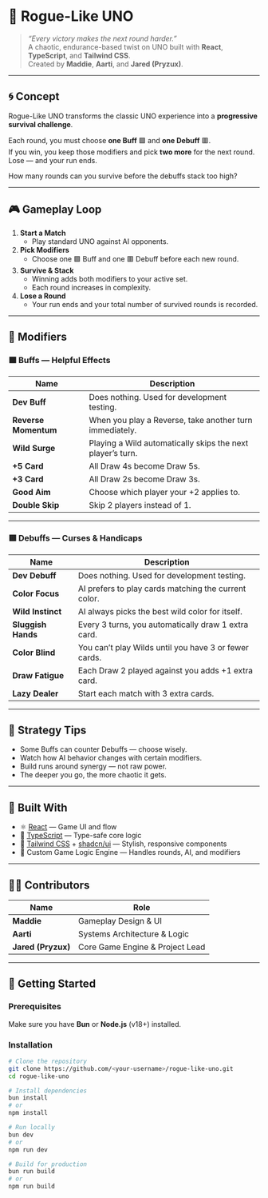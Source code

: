 # 🎴 Rogue-Like UNO

> _“Every victory makes the next round harder.”_  
A chaotic, endurance-based twist on UNO built with **React**, **TypeScript**, and **Tailwind CSS**.  
Created by **Maddie**, **Aarti**, and **Jared (Pryzux)**.

---

## 🌀 Concept

Rogue-Like UNO transforms the classic UNO experience into a **progressive survival challenge**.

Each round, you must choose **one Buff** 🟩 and **one Debuff** 🟥.  
If you win, you keep those modifiers and pick **two more** for the next round.  
Lose — and your run ends.

How many rounds can you survive before the debuffs stack too high?

---

## 🎮 Gameplay Loop

1. **Start a Match**
   - Play standard UNO against AI opponents.
2. **Pick Modifiers**
   - Choose one 🟩 Buff and one 🟥 Debuff before each new round.
3. **Survive & Stack**
   - Winning adds both modifiers to your active set.
   - Each round increases in complexity.
4. **Lose a Round**
   - Your run ends and your total number of survived rounds is recorded.

---

## 🧩 Modifiers

### 🟩 Buffs — Helpful Effects

| Name | Description |
|------|--------------|
| **Dev Buff** | Does nothing. Used for development testing. |
| **Reverse Momentum** | When you play a Reverse, take another turn immediately. |
| **Wild Surge** | Playing a Wild automatically skips the next player’s turn. |
| **+5 Card** | All Draw 4s become Draw 5s. |
| **+3 Card** | All Draw 2s become Draw 3s. |
| **Good Aim** | Choose which player your +2 applies to. |
| **Double Skip** | Skip 2 players instead of 1. |

---

### 🟥 Debuffs — Curses & Handicaps

| Name | Description |
|------|--------------|
| **Dev Debuff** | Does nothing. Used for development testing. |
| **Color Focus** | AI prefers to play cards matching the current color. |
| **Wild Instinct** | AI always picks the best wild color for itself. |
| **Sluggish Hands** | Every 3 turns, you automatically draw 1 extra card. |
| **Color Blind** | You can’t play Wilds until you have 3 or fewer cards. |
| **Draw Fatigue** | Each Draw 2 played against you adds +1 extra card. |
| **Lazy Dealer** | Start each match with 3 extra cards. |

---

## 🧠 Strategy Tips

- Some Buffs can counter Debuffs — choose wisely.
- Watch how AI behavior changes with certain modifiers.
- Build runs around synergy — not raw power.
- The deeper you go, the more chaotic it gets.

---

## 🧱 Built With

- ⚛️ [React](https://react.dev/) — Game UI and flow  
- 💙 [TypeScript](https://www.typescriptlang.org/) — Type-safe core logic  
- 🎨 [Tailwind CSS](https://tailwindcss.com/) + [shadcn/ui](https://ui.shadcn.com/) — Stylish, responsive components  
- 🧠 Custom Game Logic Engine — Handles rounds, AI, and modifiers  

---

## 👩‍💻 Contributors

| Name | Role |
|------|------|
| **Maddie** | Gameplay Design & UI |
| **Aarti** | Systems Architecture & Logic |
| **Jared (Pryzux)** | Core Game Engine & Project Lead |

---

## 🚀 Getting Started

### Prerequisites
Make sure you have **Bun** or **Node.js** (v18+) installed.

### Installation

```bash
# Clone the repository
git clone https://github.com/<your-username>/rogue-like-uno.git
cd rogue-like-uno

# Install dependencies
bun install
# or
npm install

# Run locally
bun dev
# or
npm run dev

# Build for production
bun run build
# or
npm run build

